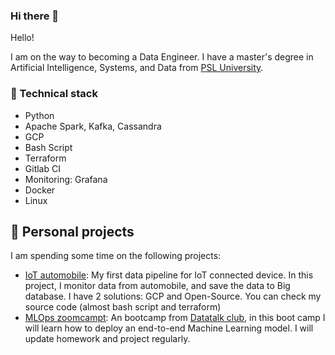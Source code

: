 ### Hi there 👋

Hello!

I am on the way to becoming a Data Engineer. I have a master's degree in Artificial Intelligence, Systems, and Data from [PSL University](https://www.lamsade.dauphine.fr/wp/iasd/en/). 


### :rocket: Technical stack

- Python
- Apache Spark, Kafka, Cassandra
- GCP
- Bash Script
- Terraform
- Gitlab CI
- Monitoring: Grafana
- Docker
- Linux

## :muscle: Personal projects

I am spending some time on the following projects:

- [IoT automobile](https://github.com/batuan/project_iot_automobile): My first data pipeline for IoT connected device. In this project, I monitor data from automobile, and save the data to Big database. I have 2 solutions: GCP and Open-Source. You can check my source code (almost bash script and terraform)
- [MLOps zoomcampt](https://github.com/batuan/mlops-zoomcamp): An bootcamp from [Datatalk club](https://datatalks.club/), in this boot camp I will learn how to deploy an end-to-end Machine Learning model. I will update homework and project regularly.

<!--
**batuan/batuan** is a ✨ _special_ ✨ repository because its `README.md` (this file) appears on your GitHub profile.

Here are some ideas to get you started:

- 🔭 I’m currently working on ...
- 🌱 I’m currently learning ...
- 👯 I’m looking to collaborate on ...
- 🤔 I’m looking for help with ...
- 💬 Ask me about ...
- 📫 How to reach me: ...
- 😄 Pronouns: ...
- ⚡ Fun fact: ...
-->
